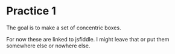 # Practice 1

The goal is to make a set of concentric boxes.

For now these are linked to jsfiddle. I might leave that or put them somewhere else or nowhere else.